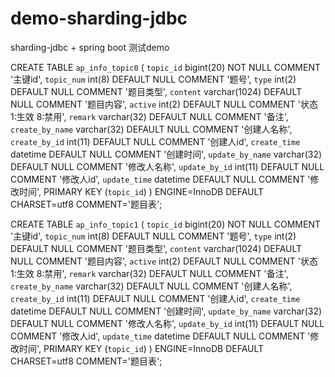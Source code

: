 # demo-sharding-jdbc
sharding-jdbc + spring boot 测试demo


CREATE TABLE `ap_info_topic0` (
  `topic_id` bigint(20) NOT NULL COMMENT '主键id',
  `topic_num` int(8) DEFAULT NULL COMMENT '题号',
  `type` int(2) DEFAULT NULL COMMENT '题目类型',
  `content` varchar(1024) DEFAULT NULL COMMENT '题目内容',
  `active` int(2) DEFAULT NULL COMMENT '状态 1:生效 8:禁用',
  `remark` varchar(32) DEFAULT NULL COMMENT '备注',
  `create_by_name` varchar(32) DEFAULT NULL COMMENT '创建人名称',
  `create_by_id` int(11) DEFAULT NULL COMMENT '创建人id',
  `create_time` datetime DEFAULT NULL COMMENT '创建时间',
  `update_by_name` varchar(32) DEFAULT NULL COMMENT '修改人名称',
  `update_by_id` int(11) DEFAULT NULL COMMENT '修改人id',
  `update_time` datetime DEFAULT NULL COMMENT '修改时间',
  PRIMARY KEY (`topic_id`)
) ENGINE=InnoDB DEFAULT CHARSET=utf8 COMMENT='题目表';

CREATE TABLE `ap_info_topic1` (
  `topic_id` bigint(20) NOT NULL COMMENT '主键id',
  `topic_num` int(8) DEFAULT NULL COMMENT '题号',
  `type` int(2) DEFAULT NULL COMMENT '题目类型',
  `content` varchar(1024) DEFAULT NULL COMMENT '题目内容',
  `active` int(2) DEFAULT NULL COMMENT '状态 1:生效 8:禁用',
  `remark` varchar(32) DEFAULT NULL COMMENT '备注',
  `create_by_name` varchar(32) DEFAULT NULL COMMENT '创建人名称',
  `create_by_id` int(11) DEFAULT NULL COMMENT '创建人id',
  `create_time` datetime DEFAULT NULL COMMENT '创建时间',
  `update_by_name` varchar(32) DEFAULT NULL COMMENT '修改人名称',
  `update_by_id` int(11) DEFAULT NULL COMMENT '修改人id',
  `update_time` datetime DEFAULT NULL COMMENT '修改时间',
  PRIMARY KEY (`topic_id`)
) ENGINE=InnoDB DEFAULT CHARSET=utf8 COMMENT='题目表';
